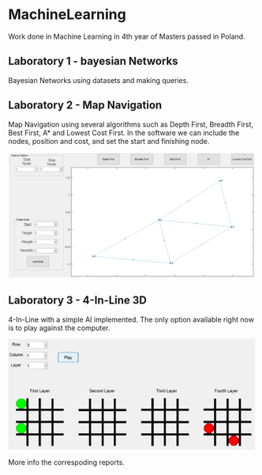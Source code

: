 # MachineLearning

Work done in Machine Learning in 4th year of Masters passed in Poland.

## Laboratory 1 - bayesian Networks

Bayesian Networks using datasets and making queries.

## Laboratory 2 - Map Navigation

Map Navigation using several algorithms such as Depth First, Breadth First, Best First, A* and Lowest Cost First. In the software we can include the nodes, position and cost, and set the start and finishing node.

<img src="https://github.com/RCarapinha/MachineLearning/blob/master/Lab%202%20-%20MapNavigation/Tool.png" width="500">

## Laboratory 3 - 4-In-Line 3D

4-In-Line with a simple AI implemented. The only option available right now is to play against the computer.

<img src="https://github.com/RCarapinha/MachineLearning/blob/master/Lab%203%20-%20TicTacToe/Example.PNG" width="500">

More info the correspoding reports.
